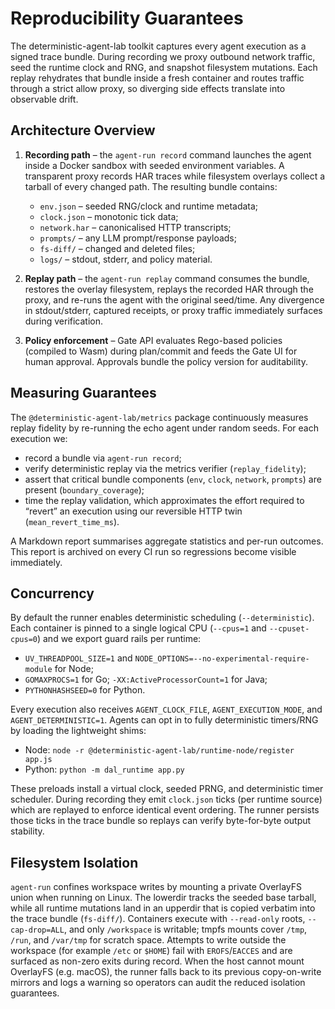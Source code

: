 # Reproducibility Guarantees

The deterministic-agent-lab toolkit captures every agent execution as a signed trace
bundle.  During recording we proxy outbound network traffic, seed the runtime clock
and RNG, and snapshot filesystem mutations.  Each replay rehydrates that bundle inside
a fresh container and routes traffic through a strict allow proxy, so diverging side
effects translate into observable drift.

## Architecture Overview

1. **Recording path** – the `agent-run record` command launches the agent inside a
   Docker sandbox with seeded environment variables.  A transparent proxy records
   HAR traces while filesystem overlays collect a tarball of every changed path.  The
   resulting bundle contains:
   - `env.json` – seeded RNG/clock and runtime metadata;
   - `clock.json` – monotonic tick data;
   - `network.har` – canonicalised HTTP transcripts;
   - `prompts/` – any LLM prompt/response payloads;
   - `fs-diff/` – changed and deleted files;
   - `logs/` – stdout, stderr, and policy material.

2. **Replay path** – the `agent-run replay` command consumes the bundle, restores the
   overlay filesystem, replays the recorded HAR through the proxy, and re-runs the agent
   with the original seed/time.  Any divergence in stdout/stderr, captured receipts, or
   proxy traffic immediately surfaces during verification.

3. **Policy enforcement** – Gate API evaluates Rego-based policies (compiled to Wasm)
   during plan/commit and feeds the Gate UI for human approval.  Approvals bundle the
   policy version for auditability.

## Measuring Guarantees

The `@deterministic-agent-lab/metrics` package continuously measures replay fidelity by
re-running the echo agent under random seeds.  For each execution we:

- record a bundle via `agent-run record`;
- verify deterministic replay via the metrics verifier (`replay_fidelity`);
- assert that critical bundle components (`env`, `clock`, `network`, `prompts`) are
  present (`boundary_coverage`);
- time the replay validation, which approximates the effort required to “revert” an
  execution using our reversible HTTP twin (`mean_revert_time_ms`).

A Markdown report summarises aggregate statistics and per-run outcomes.  This report is
archived on every CI run so regressions become visible immediately.

## Concurrency

By default the runner enables deterministic scheduling (`--deterministic`). Each
container is pinned to a single logical CPU (`--cpus=1` and `--cpuset-cpus=0`) and we
export guard rails per runtime:

- `UV_THREADPOOL_SIZE=1` and `NODE_OPTIONS=--no-experimental-require-module` for Node;
- `GOMAXPROCS=1` for Go; `-XX:ActiveProcessorCount=1` for Java;
- `PYTHONHASHSEED=0` for Python.

Every execution also receives `AGENT_CLOCK_FILE`, `AGENT_EXECUTION_MODE`, and
`AGENT_DETERMINISTIC=1`. Agents can opt in to fully deterministic timers/RNG by loading
the lightweight shims:

- Node: `node -r @deterministic-agent-lab/runtime-node/register app.js`
- Python: `python -m dal_runtime app.py`

These preloads install a virtual clock, seeded PRNG, and deterministic timer scheduler.
During recording they emit `clock.json` ticks (per runtime source) which are replayed to
enforce identical event ordering. The runner persists those ticks in the trace bundle so
replays can verify byte-for-byte output stability.

## Filesystem Isolation

`agent-run` confines workspace writes by mounting a private OverlayFS union when running
on Linux. The lowerdir tracks the seeded base tarball, while all runtime mutations land in
an upperdir that is copied verbatim into the trace bundle (`fs-diff/`). Containers execute
with `--read-only` roots, `--cap-drop=ALL`, and only `/workspace` is writable; tmpfs mounts
cover `/tmp`, `/run`, and `/var/tmp` for scratch space. Attempts to write outside the
workspace (for example `/etc` or `$HOME`) fail with `EROFS`/`EACCES` and are surfaced as
non-zero exits during record. When the host cannot mount OverlayFS (e.g. macOS), the runner
falls back to its previous copy-on-write mirrors and logs a warning so operators can audit
the reduced isolation guarantees.
